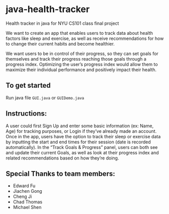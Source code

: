 # java-health-tracker
Health tracker in java for NYU CS101 class final project

We want to create an app that enables users to track data about health factors like sleep and exercise, as well as receive recommendations for how to change their current habits and become healthier. 

We want users to be in control of their progress, so they can set goals for themselves and track their progress reaching those goals through a progress index. 
Optimizing the user’s progress index would allow them to maximize their individual performance and positively impact their health. 

## To get started
Run java file `GUI.java` or `GUIDemo.java`

## Instructions:
A user could first Sign Up and enter some basic information (ex: Name, Age) for tracking purposes, or Login if they’ve already made an account. Once in the app, users have the option to track their sleep or exercise data by inputting the start and end times for their session (date is recorded automatically). In the “Track Goals & Progress” panel, users can both see and update their current Goals, as well as look at their progress index and related recommendations based on how they’re doing. 

## Special Thanks to team members:
- Edward Fu
- Jiachen Gong
- Cheng Ji
- Chad Thomas
- Michael Shen 
